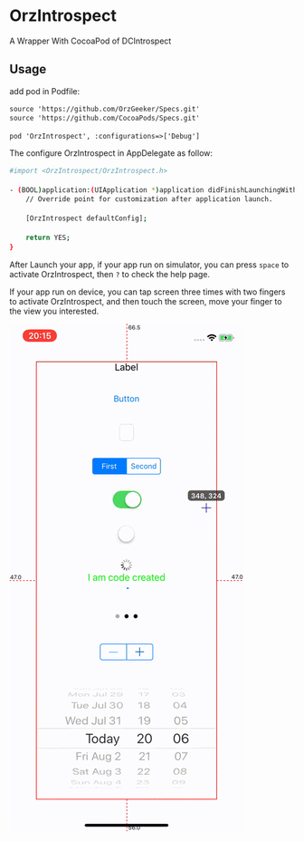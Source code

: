 # OrzIntrospect

A Wrapper With CocoaPod of DCIntrospect

## Usage

add pod in Podfile:

```
source 'https://github.com/OrzGeeker/Specs.git'
source 'https://github.com/CocoaPods/Specs.git'

pod 'OrzIntrospect', :configurations=>['Debug']
```

 The configure OrzIntrospect in AppDelegate as follow:

```bash
#import <OrzIntrospect/OrzIntrospect.h>

- (BOOL)application:(UIApplication *)application didFinishLaunchingWithOptions:(NSDictionary *)launchOptions {
    // Override point for customization after application launch.
    
    [OrzIntrospect defaultConfig];
    
    return YES;
}
```

After Launch your app, if your app run on simulator, you can press `space` to activate OrzIntrospect, then `?` to check the help page.

If your app run on device, you can tap screen three times with two fingers to activate OrzIntrospect, and then touch the screen, move your finger to the view you interested.


![OrzIntrospect](./OrzIntrospect.gif)

